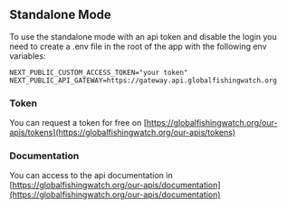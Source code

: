 ## Standalone Mode

To use the standalone mode with an api token and disable the login you need to create a .env file in the root of the app with the following env variables:

```
NEXT_PUBLIC_CUSTOM_ACCESS_TOKEN="your token"
NEXT_PUBLIC_API_GATEWAY=https://gateway.api.globalfishingwatch.org
```

### Token

You can request a token for free on [https://globalfishingwatch.org/our-apis/tokens](https://globalfishingwatch.org/our-apis/tokens)

### Documentation

You can access to the api documentation in [https://globalfishingwatch.org/our-apis/documentation](https://globalfishingwatch.org/our-apis/documentation)
